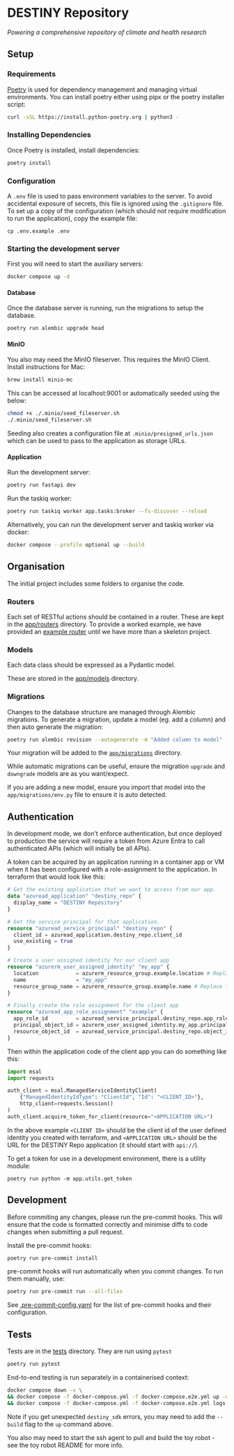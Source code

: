 # DESTINY Repository

_Powering a comprehensive repository of climate and health research_

## Setup

### Requirements

[Poetry](https://python-poetry.org) is used for dependency management and managing virtual environments. You can install poetry either using pipx or the poetry installer script:

```sh
curl -sSL https://install.python-poetry.org | python3 -
```

### Installing Dependencies

Once Poetry is installed, install dependencies:

```sh
poetry install
```

### Configuration

A `.env` file is used to pass environment variables to the server. To avoid
accidental exposure of secrets, this file is ignored using the `.gitignore`
file. To set up a copy of the configuration (which should not require
modification to run the application), copy the example file:

```shell
cp .env.example .env
```

### Starting the development server

First you will need to start the auxiliary servers:

```sh
docker compose up -d
```

#### Database

Once the database server is running, run the migrations to setup the database.

```sh
poetry run alembic upgrade head
```

#### MinIO

You also may need the MinIO fileserver. This requires the MinIO Client. Install instructions for Mac:

```sh
brew install minio-mc
```

This can be accessed at localhost:9001 or automatically seeded using the below:

```sh
chmod +x ./.minio/seed_fileserver.sh
./.minio/seed_fileserver.sh
```

Seeding also creates a configuration file at `.minio/presigned_urls.json` which can be used to pass to the application as storage URLs.

#### Application

Run the development server:

```sh
poetry run fastapi dev
```

Run the taskiq worker:

```sh
poetry run taskiq worker app.tasks:broker --fs-discover --reload
```

Alternatively, you can run the development server and taskiq worker via docker:

```sh
docker compose --profile optional up --build
```

## Organisation

The initial project includes some folders to organise the code.

### Routers

Each set of RESTful actions should be contained in a router. These are
kept in the [app/routers](app/routers/) directory. To provide a worked example, we have provided an [example router](app/routers/example.py) until we have more than a skeleton project.

### Models

Each data class should be expressed as a Pydantic model.

These are stored in the [app/models](app/models/) directory.

### Migrations

Changes to the database structure are managed through Alembic migrations. To generate a migration, update a model (eg. add a column) and then auto generate the migration:

```sh
poetry run alembic revision --autogenerate -m "Added column to model"
```

Your migration will be added to the [`app/migrations`](app/migrations/) directory.

While automatic migrations can be useful, ensure the migration `upgrade` and `downgrade` models are as you want/expect.

If you are adding a new model, ensure you import that model into the `app/migrations/env.py` file to ensure it is auto detected.

## Authentication

In development mode, we don't enforce authentication, but once deployed to production the service will require
a token from Azure Entra to call authenticated APIs (which will initially be all APIs).

A token can be acquired by an application running in a container app or VM when it has been configured with a role-assignment to the application. In terraform that would look like this:

```terraform
# Get the existing application that we want to access from our app.
data "azuread_application" "destiny_repo" {
  display_name = "DESTINY Repository"
}

# Get the service principal for that application.
resource "azuread_service_principal" "destiny_repo" {
  client_id = azuread_application.destiny_repo.client_id
  use_existing = true
}

# Create a user assigned identity for our client app
resource "azurerm_user_assigned_identity" "my_app" {
  location            = azurerm_resource_group.example.location # Replace the example!
  name                = "my_app"
  resource_group_name = azurerm_resource_group.example.name # Replace the example!
}

# Finally create the role assignment for the client app
resource "azuread_app_role_assignment" "example" {
  app_role_id         = azuread_service_principal.destiny_repo.app_role_ids["import"]
  principal_object_id = azurerm_user_assigned_identity.my_app.principal_id
  resource_object_id  = azuread_service_principal.destiny_repo.object_id
}
```

Then within the application code of the client app you can do something like this:

```python
import msal
import requests

auth_client = msal.ManagedServiceIdentityClient(
    {"ManagedIdentityIdType": "ClientId", "Id": "<CLIENT_ID>"},
    http_client=requests.Session()
)
auth_client.acquire_token_for_client(resource="<APPLICATION URL>")
```

In the above example `<CLIENT ID>` should be the client id of the user defined identity you created with terraform, and `<APPLICATION URL>` should be the URL for the DESTINY Repo application (it should start with `api://`).

To get a token for use in a development environment, there is a utility module:

```shell
poetry run python -m app.utils.get_token
```

## Development

Before commiting any changes, please run the pre-commit hooks. This will ensure that the code is formatted correctly and minimise diffs to code changes when submitting a pull request.

Install the pre-commit hooks:

```sh
poetry run pre-commit install
```

pre-commit hooks will run automatically when you commit changes. To run them manually, use:

```sh
poetry run pre-commit run --all-files
```

See [.pre-commit-config.yaml](.pre-commit-config.yaml) for the list of pre-commit hooks and their configuration.

## Tests

Tests are in the [tests](/tests) directory. They are run using `pytest`

```sh
poetry run pytest
```

End-to-end testing is run separately in a containerised context:

```sh
docker compose down -v \
&& docker compose -f docker-compose.yml -f docker-compose.e2e.yml up -d --force-recreate --remove-orphans \
&& docker compose -f docker-compose.yml -f docker-compose.e2e.yml logs -f --tail=0 e2e repository e2e-task-worker
```

Note if you get unexpected `destiny_sdk` errors, you may need to add the `--build` flag to the `up` command above.

You also may need to start the ssh agent to pull and build the toy robot - see the toy robot README for more info.
